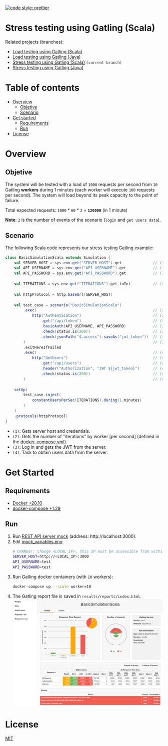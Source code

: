 [![code style: prettier](https://img.shields.io/badge/code_style-prettier-ff69b4.svg?style=flat-square)](https://github.com/prettier/prettier)

# Stress testing using Gatling (Scala)

Related projects (branches):
- [Load testing using Gatling (Scala)](https://github.com/eccanto/base-gatling-performance-testing/tree/feature/load-testing-scala)
- [Load testing using Gatling (Java)](https://github.com/eccanto/base-gatling-performance-testing/tree/feature/load-testing-java)
- [Stress testing using Gatling (Scala)](https://github.com/eccanto/base-gatling-performance-testing/tree/feature/stress-testing-scala) `[current branch]`
- [Stress testing using Gatling (Java)](https://github.com/eccanto/base-gatling-performance-testing/tree/feature/stress-testing-java)

# Table of contents

* [Overview](#overview)
  * [Objetive](#objetive)
  * [Scenario](#scenario)
* [Get started](#get-started)
  * [Requirements](#requirements)
  * [Run](#run)
* [License](#license)

# Overview

## Objetive

The system will be tested with a load of `1000` requests per second from `10` Gatling **workers** during 1 minutes
(each worker will execute `100` requests per second). The system will load beyond its peak capacity to the point of
failure.

Total expected requests: `1000` * `60` * `2` = **`120000`** (in 1 minute)

**Note**: `2` is the number of events of the scenario (`login` and `get users data`).

## Scenario

The following Scala code represents our stress testing Gatling example:

```scala
class BasicSimulationScala extends Simulation {
    val SERVER_HOST = sys.env.get("SERVER_HOST").get              // (1)
    val API_USERNAME = sys.env.get("API_USERNAME").get            // (1)
    val API_PASSWORD = sys.env.get("API_PASSWORD").get            // (1)

    val ITERATIONS = sys.env.get("ITERATIONS").get.toInt          // (2)

    val httpProtocol = http.baseUrl(SERVER_HOST)

    val test_case = scenario("BasicSimulationScala")
        .exec(                                                    // (3)
            http("Authentication")                                // (3)
                .get("/api/token")                                // (3)
                .basicAuth(API_USERNAME, API_PASSWORD)            // (3)
                .check(status.is(200))                            // (3)
                .check(jsonPath("$.access").saveAs("jwt_token"))  // (3)
        )                                                         // (3)
        .exitHereIfFailed
        .exec(                                                    // (4)
            http("GetUsers")                                      // (4)
                .get("/api/users")                                // (4)
                .header("Authorization", "JWT ${jwt_token}")      // (4)
                .check(status.is(200))                            // (4)
        )                                                         // (4)

    setUp(
        test_case.inject(
            constantUsersPerSec(ITERATIONS).during(1.minutes)
        )
    )
    .protocols(httpProtocol)
}
```

- `(1)`: Gets server host and credentials.
- `(2)`: Gets the number of "iterations" by worker [per second] (defined in the [docker-compose.yml](./docker-compose.yml)).
- `(3)`: Log in and gets the JWT from the server.
- `(4)`: Task to obtain users data from the server.

# Get Started

## Requirements

- [Docker +20.10](https://docs.docker.com/engine/install/ubuntu/)
- [docker-compose +1.29](https://docs.docker.com/desktop/install/linux-install/)

## Run

1. Run [REST API server mock](https://github.com/eccanto/base-mockoon-api-rest-server-mock) (address: http://localhost:3000).
2. Edit [mock_variables.env](./mock_variables.env):
    ```bash
    # CHANGE!: Change <LOCAL_IP>, this IP must be accessible from within a gatling containers.
    SERVER_HOST=http://<LOCAL_IP>:3000
    API_USERNAME=test
    API_PASSWORD=test
    ```
3. Run Gatling docker containers (with `10` workers):
    ```bash
    docker-compose up --scale worker=10
    ```
4. The Gatling report file is saved in `results/reports/index.html`.
    [![Gatling Report](documentation/images/gatling_report.png)](./sample/reports/index.html)

# License

[MIT](./LICENSE)
